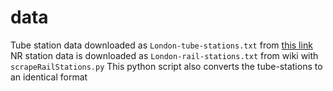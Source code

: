 data
=================

Tube station data downloaded as `London-tube-stations.txt` from
[this link](http://www.doogal.co.uk/london_stations.php)
NR station data is downloaded as `London-rail-stations.txt` from wiki with `scrapeRailStations.py`
This python script also converts the tube-stations to an identical format
